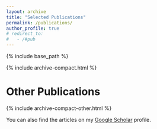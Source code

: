 ```yaml
---
layout: archive
title: "Selected Publications"
permalink: /publications/
author_profile: true
# redirect_to: 
#   - /#pub
---
```


<style>
td, th {
    border: none!important;
    padding-top: 0px;
    padding-bottom: 0px;
  /* padding-left: 30px;
  padding-right: 40px; */
}
</style>

{% include base_path %}

{% include archive-compact.html %}

Other Publications
======

{% include archive-compact-other.html %}


You can also find the articles on my <a href="{{ site.author.googlescholar }}">Google Scholar</a> profile. 